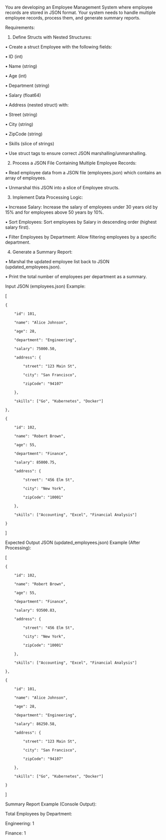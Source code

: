 You are developing an Employee Management System where employee records are stored in JSON format. Your system needs to handle multiple employee records, process them, and generate summary reports.

Requirements:



1. Define Structs with Nested Structures:

• Create a struct Employee with the following fields:

• ID (int)

• Name (string)

• Age (int)

• Department (string)

• Salary (float64)

• Address (nested struct) with:

• Street (string)

• City (string)

• ZipCode (string)

• Skills (slice of strings)

• Use struct tags to ensure correct JSON marshalling/unmarshalling.



2. Process a JSON File Containing Multiple Employee Records:

• Read employee data from a JSON file (employees.json) which contains an array of employees.

• Unmarshal this JSON into a slice of Employee structs.



3. Implement Data Processing Logic:

• Increase Salary: Increase the salary of employees under 30 years old by 15% and for employees above 50 years by 10%.

• Sort Employees: Sort employees by Salary in descending order (highest salary first).

• Filter Employees by Department: Allow filtering employees by a specific department.



4. Generate a Summary Report:

• Marshal the updated employee list back to JSON (updated_employees.json).

• Print the total number of employees per department as a summary.

Input JSON (employees.json) Example:

[

    {

        "id": 101,

        "name": "Alice Johnson",

        "age": 28,

        "department": "Engineering",

        "salary": 75000.50,

        "address": {

            "street": "123 Main St",

            "city": "San Francisco",

            "zipCode": "94107"

        },

        "skills": ["Go", "Kubernetes", "Docker"]

    },

    {

        "id": 102,

        "name": "Robert Brown",

        "age": 55,

        "department": "Finance",

        "salary": 85000.75,

        "address": {

            "street": "456 Elm St",

            "city": "New York",

            "zipCode": "10001"

        },

        "skills": ["Accounting", "Excel", "Financial Analysis"]

    }

]

Expected Output JSON (updated_employees.json) Example (After Processing):

[

    {

        "id": 102,

        "name": "Robert Brown",

        "age": 55,

        "department": "Finance",

        "salary": 93500.83,

        "address": {

            "street": "456 Elm St",

            "city": "New York",

            "zipCode": "10001"

        },

        "skills": ["Accounting", "Excel", "Financial Analysis"]

    },

    {

        "id": 101,

        "name": "Alice Johnson",

        "age": 28,

        "department": "Engineering",

        "salary": 86250.58,

        "address": {

            "street": "123 Main St",

            "city": "San Francisco",

            "zipCode": "94107"

        },

        "skills": ["Go", "Kubernetes", "Docker"]

    }

]

Summary Report Example (Console Output):

Total Employees by Department:

Engineering: 1

Finance: 1



